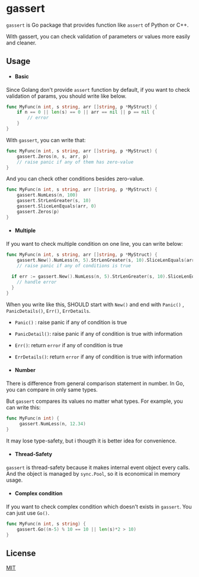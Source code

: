 # gassert

`gassert` is Go package that provides function like `assert` of Python or C++.

With gassert, you can check validation of parameters or values more easily and cleaner.

## Usage

- #### Basic

Since Golang don't provide `assert` function by default, if you want to check validation of params, you should write like below. 

```go
func MyFunc(n int, s string, arr []string, p *MyStruct) {
    if n == 0 || len(s) == 0 || arr == nil || p == nil {
        // error
    }
}
```

With `gassert`, you can write that:

```go
func MyFunc(n int, s string, arr []string, p *MyStruct) {
    gassert.Zeros(n, s, arr, p)
    // raise panic if any of them has zero-value
}
```

And you can check other conditions besides zero-value.

```go
func MyFunc(n int, s string, arr []string, p *MyStruct) {
  	gassert.NumLess(n, 100)
  	gassert.StrLenGreater(s, 10)
  	gassert.SliceLenEquals(arr, 0)
  	gassert.Zeros(p)
}
```

- #### Multiple

If you want to check multiple condition on one line, you can write below:

```go
func MyFunc(n int, s string, arr []string, p *MyStruct) {
  	gassert.New().NumLess(n, 5).StrLenGreater(s, 10).SliceLenEquals(arr, 0).Zeros(0).Panic()
  	// raise panic if any of conditions is true
  
  if err := gassert.New().NumLess(n, 5).StrLenGreater(s, 10).SliceLenEquals(arr, 0).Zeros(0).Err(); err != nil {
    // handle error
  }
}
```

When you write like this, SHOULD start with `New()` and end with `Panic()` , `PanicDetails()`, `Err()`, `ErrDetails`.

- `Panic()` : raise panic if any of condition is true
- `PanicDetail()`: raise panic if any of condition is true with information
- `Err()`: return `error` if any of condition is true
- `ErrDetails()`: return `error` if any of condition is true with information

- #### Number

There is difference from general comparison statement in number. In Go, you can compare in only same types.

But `gassert` compares its values no matter what types.  For example, you can write this:

```go
func MyFunc(n int) {
 	 gassert.NumLess(n, 12.34)
}
```

It may lose type-safety, but i thougth it is better idea for convenience.

- #### Thread-Safety

`gassert` is thread-safety because it makes internal event object every calls. And the object is managed by `sync.Pool`, so it is economical in memory usage.

- #### Complex condition

If you want to check complex condition which doesn't exists in `gassert`. You can just use `Go()`.

```go
func MyFunc(n int, s string) {
  	gassert.Go((n-5) % 10 == 10 || len(s)*2 > 10)
}
```

## License

[MIT](https://github.com/zajann/gassert/blob/main/LICENSE)